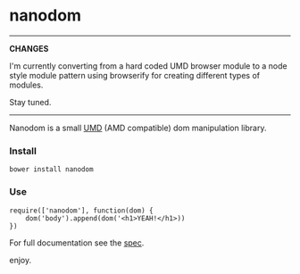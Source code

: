 # nanodom

-----------

**CHANGES**

I'm currently converting from a hard coded UMD browser module to a node style module pattern using browserify for creating different types of modules.

Stay tuned.

-----------

Nanodom is a small [UMD](https://github.com/umdjs/umd) (AMD compatible) dom manipulation library.   

### Install

	bower install nanodom

### Use

	require(['nanodom'], function(dom) {
		dom('body').append(dom('<h1>YEAH!</h1>))
	})

For full documentation see the [spec](https://github.com/asbjornenge/nanodom/blob/master/assets/test/spec.js).  

enjoy.

